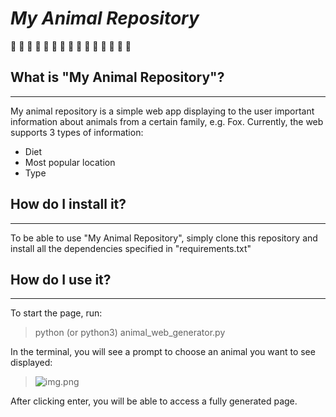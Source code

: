 # ***My Animal Repository*** 
<p>&#128062 &#128062 &#128062 &#128062 &#128062 &#128062 &#128062 &#128062 &#128062 &#128062 &#128062 &#128062 &#128062 &#128062 &#128062</p>

## What is "My Animal Repository"?
___
My animal repository is a simple web app displaying to the user important information about animals from a certain family, e.g. Fox.
Currently, the web supports 3 types of information: 
- Diet
- Most popular location
- Type

## How do I install it?
___
To be able to use "My Animal Repository", simply clone this repository and install all the dependencies specified in "requirements.txt"

## How do I use it?
___
To start the page, run:

> python (or python3) animal_web_generator.py

In the terminal, you will see a prompt to choose an animal you want to see displayed:

> ![img.png](img.png)

After clicking enter, you will be able to access a fully generated page.

